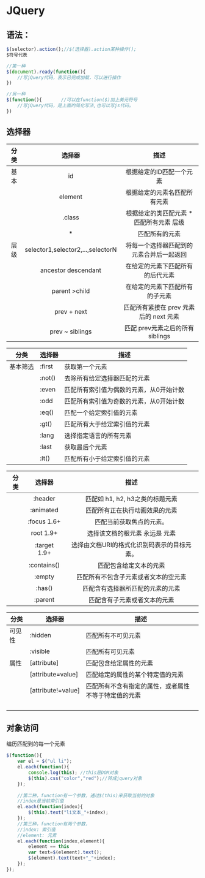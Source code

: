 # JQuery

## 语法：

```js
$(selector).action();//$(选择器).action某种操作();
$符号代表
```

```js
//第一种
$(document).ready(function(){
    //写jQuery代码，表示已完成加载，可以进行操作
})

//另一种
$(function(){       //可以在function($)加上美元符号
    //写jQuery代码，是上面的简化写法,也可以写js代码。
})
```

## 选择器

| 分类 |              选择器               |                   描述                   |
| :--: | :-------------------------------: | :--------------------------------------: |
| 基本 |                id                 |         根据给定的ID匹配一个元素         |
|      |              element              |       根据给定的元素名匹配所有元素       |
|      |              .class               | 根据给定的类匹配元素 * 匹配所有元素 层级 |
|      |                 *                 |              匹配所有的元素              |
| 层级 | selector1,selector2,...,selectorN | 将每一个选择器匹配到的元素合并后一起返回 |
|      |        ancestor descendant        |     在给定的元素下匹配所有的后代元素     |
|      |           parent >child           |      在给定的元素下匹配所有的子元素      |
|      |            prev + next            |  匹配所有紧接在 prev 元素后的 next 元素  |
|      |          prev ~ siblings          |     匹配 prev元素之后的所有 siblings     |

| 分类     | 选择器 | 描述                                    |
| -------- | ------ | --------------------------------------- |
| 基本筛选 | :first | 获取第一个元素                          |
|          | :not() | 去除所有给定选择器匹配的元素            |
|          | :even  | 匹配所有索引值为偶数的元素，从0开始计数 |
|          | :odd   | 匹配所有索引值为奇数的元素，从0开始计数 |
|          | :eq()  | 匹配一个给定索引值的元素                |
|          | :gt()  | 匹配所有大于给定索引值的元素            |
|          | :lang  | 选择指定语言的所有元素                  |
|          | :last  | 获取最后个元素                          |
|          | :lt()  | 匹配所有小于给定索引值的元素            |

| 分类 |    选择器    |                     描述                     |
| :--: | :----------: | :------------------------------------------: |
|      |   :header    |       匹配如 h1, h2, h3之类的标题元素        |
|      |  :animated   |        匹配所有正在执行动画效果的元素        |
|      | :focus 1.6+  |           匹配当前获取焦点的元素。           |
|      |  root 1.9+   |       选择该文档的根元素 永远是  元素        |
|      | :target 1.9+ | 选择由文档URI的格式化识别码表示的目标元 素。 |
|      | :contains()  |            匹配包含给定文本的元素            |
|      |    :empty    |     匹配所有不包含子元素或者文本的空元素     |
|      |    :has()    |       匹配含有选择器所匹配的元素的元素       |
|      |   :parent    |         匹配含有子元素或者文本的元素         |

 

| 分类   | 选择器             | 描述                                                 |
| ------ | ------------------ | ---------------------------------------------------- |
| 可见性 | :hidden            | 匹配所有不可见元素                                   |
|        | :visible           | 匹配所有可见元素                                     |
| 属性   | [attribute]        | 匹配包含给定属性的元素                               |
|        | [attribute=value]  | 匹配给定的属性的某个特定值的元素                     |
|        | [attribute!=value] | 匹配所有不含有指定的属性，或者属性不等于特定值的元素 |
|        |                    |                                                      |
|        |                    |                                                      |
|        |                    |                                                      |
|        |                    |                                                      |

 

## 对象访问

编历匹配到的每一个元素

```js
$(function(){
    var el = $("ul li");
    el.each(function(){
        console.log(this); //this是DOM对象
        $(this).css("color","red");//转成jquery对象
    });
    
    //第二种，function有一个参数，通过$(this)来获取当前的对象
    //index是当前索引值
    el.each(function(index){
        $(this).text("li文本_"+index);
    });
    //第三种，function有两个参数，
    //index: 索引值
    //element: 元素
    el.each(function(index,element){
        element == this
        var text=$(element).text();
        $(element).text(text+"_"+index);
    });
});
```



 

